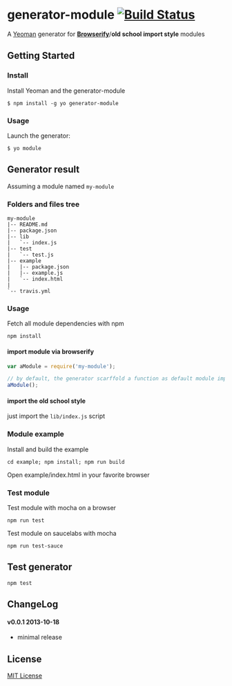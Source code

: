 # generator-module [![Build Status](https://secure.travis-ci.org/peutetre/generator-module.png?branch=master)](https://travis-ci.org/peutetre/generator-module)

A [Yeoman](http://yeoman.io) generator for __[Browserify](http://browserify.org)__/__old school import style__ modules

## Getting Started

### Install

Install Yeoman and the generator-module

```
$ npm install -g yo generator-module
```

### Usage

Launch the generator:

```
$ yo module
```

## Generator result

Assuming a module named `my-module`

### Folders and files tree

```
my-module
|-- README.md
|-- package.json
|-- lib
|   `-- index.js
|-- test
|   `-- test.js
|-- example
|   |-- package.json
|   |-- example.js
|   `-- index.html
|
`-- travis.yml
```

### Usage

Fetch all module dependencies with npm

```
npm install
```

#### import module via browserify

```javascript
var aModule = require('my-module');

// by default, the generator scarffold a function as default module implementation
aModule();
```

#### import the old school style

just import the `lib/index.js` script

### Module example

Install and build the example

```
cd example; npm install; npm run build
```

Open example/index.html in your favorite browser

### Test module

Test module with mocha on a browser

```
npm run test
```

Test module on saucelabs with mocha

```
npm run test-sauce
```

## Test generator

```
npm test
```

## ChangeLog

#### v0.0.1 2013-10-18

* minimal release

## License

[MIT License](http://en.wikipedia.org/wiki/MIT_License)
